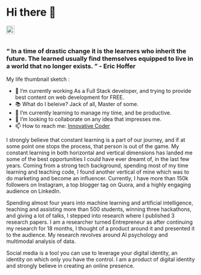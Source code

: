 # Hi there 👋


<a href="https://www.linkedin.com/in/sanjeev-kumar-45578678/">
  <img align="left" alt="Jaswinder - LinkedIn" width="22px" src="https://cdn.jsdelivr.net/npm/simple-icons@v3/icons/linkedin.svg"/>
</a>
<br />
<br />

### “ In a time of drastic change it is the learners who inherit the future. The learned usually find themselves equipped to live in a world that no longer exists. ” - Eric Hoffer

My life thumbnail sketch :

- 🔭 I’m currently working As a Full Stack developer, and trying to provide best content on web development for FREE.
- 📚 What do I beleive? Jack of all, Master of some.
- 🌱 I’m currently learning to manage my time, and be productive.
- 👯 I’m looking to collaborate on any idea that impresses me.
- 📫 How to reach me: [Innovative Coder](https://www.instagram.com/innovative_coder/?hl=en)


I strongly believe that constant learning is a part of our journey,
and if at some point one stops the process, that person is out of the
game. My constant learning in both horizontal and vertical dimensions
has landed me some of the best opportunities I could have ever dreamt
of, in the last few years. Coming from a strong tech background,
spending most of my time learning and teaching code, I found another
vertical of mine which was to do marketing and become an influencer.
Currently, I have more than 150k followers on Instagram, a top blogger
tag on Quora, and a highly engaging audience on LinkedIn.

Spending almost four years into machine learning and artificial
intelligence, teaching and assisting more than 500 students, winning
three hackathons, and giving a lot of talks, I stepped into research
where I published 3 research papers. I am a researcher turned
Entrepreneur as after continuing my research for 18 months, I thought of a product around it and presented it to the audience. My research
revolves around AI psychology and multimodal analysis of data.

Social media is a tool you can use to leverage your digital identity, an identity on which only you have the control. I am a product of
digital identity and strongly believe in creating an online presence.
